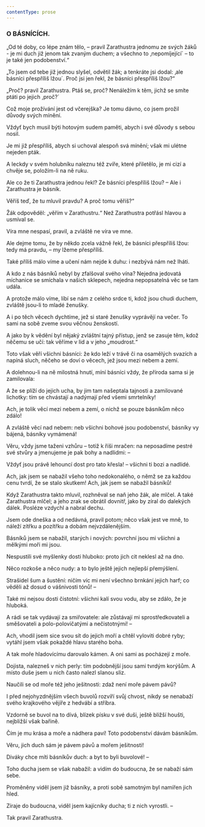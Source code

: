 ```yaml
---
contentType: prose
---
```


### O BÁSNÍCÍCH.

„Od té doby, co lépe znám tělo, – pravil Zarathustra jednomu ze svých žáků - je mi duch již jenom tak zvaným duchem; a všechno to ‚nepomíjející´ – to je také jen podobenství.“  

„To jsem od tebe již jednou slyšel, odvětil žák; a tenkráte jsi dodal: ‚ale básníci přespříliš lžou´. Proč jsi jen řekl, že básníci přespříliš lžou?“

„Proč? pravil Zarathustra. Ptáš se, proč? Nenáležím k těm, jichž se smíte ptáti po jejich ,proč?´

Což moje prožívání jest od včerejška? Je tomu dávno, co jsem prožil důvody svých mínění.

Vždyť bych musil býti hotovým sudem paměti, abych i své důvody s sebou nosil.

Je mi již přespříliš, abych si uchoval alespoň svá mínění; však mi ulétne nejeden pták.

A leckdy v svém holubníku naleznu též zvíře, které přiletělo, je mi cizí a chvěje se, položím-li na ně ruku.

Ale co že ti Zarathustra jednou řekl? Ze básníci přespříliš lžou? – Ale i Zarathustra je básník.

Věříš teď, že tu mluvil pravdu? A proč tomu věříš?“

Žák odpověděl: „věřím v Zarathustru.“ Než Zarathustra potřásl hlavou a usmíval se.

Víra mne nespasí, pravil, a zvláště ne víra ve mne.

Ale dejme tomu, že by někdo zcela vážně řekl, že básníci přespříliš lžou: tedy má pravdu, – my lžeme přespříliš.

Také příliš málo víme a učení nám nejde k duhu: i nezbývá nám než lháti.

A kdo z nás básníků nebyl by zfalšoval svého vína? Nejedna jedovatá míchanice se smíchala v našich sklepech, nejedna nepopsatelná věc se tam udála. 

A protože málo víme, líbí se nám z celého srdce ti, kdož jsou chudi duchem, zvláště jsou-li to mladé ženušky. 

A i po těch věcech dychtíme, jež si staré ženušky vyprávějí na večer. To sami na sobě zveme svou věčnou ženskostí.

A jako by k vědění byl nějaký zvláštní tajný přístup, jenž se zasuje těm, kdož něčemu se učí: tak věříme v lid a v jeho „moudrost.“

Toto však věří všichni básníci: že kdo leží v trávě či na osamělých svazích a napíná sluch, něčeho se doví o věcech, jež jsou mezi nebem a zemí.

A dolehnou-li na ně milostná hnutí, míní básníci vždy, že příroda sama si je zamilovala:

A že se plíží do jejich ucha, by jim tam našeptala tajnosti a zamilované lichotky: tím se chvástají a nadýmají před všemi smrtelníky!

Ach, je tolik věcí mezi nebem a zemí, o nichž se pouze básníkům něco zdálo!

A zvláště věcí nad nebem: neb všichni bohové jsou podobenství, básníky vy bájená, básníky vymámená!

Věru, vždy jsme taženi vzhůru – totiž k říši mračen: na neposadíme pestré své stvůry a jmenujeme je pak bohy a nadlidmi: –

Vždyť jsou právě lehouncí dost pro tato křesla! – všichni ti bozi a nadlidé.

Ach, jak jsem se nabažil všeho toho nedokonalého, o němž se za každou cenu tvrdí, že se stalo skutkem! Ach, jak jsem se nabažil básníků!

  

Když Zarathustra takto mluvil, rozhněval se naň jeho žák, ale mlčel. A také Zarathustra mlčel; a jeho zrak se obrátil dovnitř, jako by zíral do dalekých dálek. Posléze vzdychl a nabral dechu.

Jsem ode dneška a od nedávná, pravil potom; něco však jest ve mně, to náleží zítřku a pozítřku a dobám nejvzdálenějším.

Básníků jsem se nabažil, starých i nových: povrchní jsou mi všichni a mělkými moři mi jsou.

Nespustili své myšlenky dosti hluboko: proto jich cit neklesl až na dno.

Něco rozkoše a něco nudy: a to bylo ještě jejich nejlepší přemýšlení.

Strašidel šum a šustění: ničím víc mi není všechno brnkání jejich harf; co věděli až dosud o vášnivosti tónů! –

Také mi nejsou dosti čistotní: všichni kalí svou vodu, aby se zdálo, že je hluboká.

A rádi se tak vydávají za smiřovatele: ale zůstávají mi sprostředkovateli a směšovateli a polo-polovičatými a nečistotnými! –

Ach, vhodil jsem sice svou sít do jejich moří a chtěl vyloviti dobré ryby; vytáhl jsem však pokaždé hlavu starého boha.

A tak moře hladovícímu darovalo kámen. A oni sami as pocházejí z moře.

Dojista, nalezneš v nich perly: tím podobnější jsou sami tvrdým korýšům. A místo duše jsem u nich často nalezl slanou sliz.

Naučili se od moře též jeho ješitnosti: zdaž není moře pávem pávů?

I před nejohyzdnějším všech buvolů rozvíří svůj chvost, nikdy se nenabaží svého krajkového vějíře z hedvábí a stříbra.

Vzdorně se buvol na to dívá, blízek písku v své duši, ještě bližší houšti, nejbližší však bařině.

Čím je mu krása a moře a nádhera paví! Toto podobenství dávám básníkům.

Věru, jich duch sám je pávem pávů a mořem ješitnosti!

Diváky chce míti básníkův duch: a byt to byli buvolové! – 

Toho ducha jsem se však nabažil: a vidím do budoucna, že se nabaží sám sebe.

Proměněny viděl jsem již básníky, a proti sobě samotným byl namířen jich hled.

Zíraje do budoucna, viděl jsem kajícníky ducha; ti z nich vyrostli. – 

  

Tak pravil Zarathustra.
